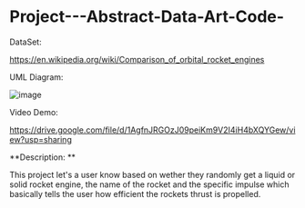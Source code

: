 # Project---Abstract-Data-Art-Code-

DataSet:

https://en.wikipedia.org/wiki/Comparison_of_orbital_rocket_engines

UML Diagram:

![image](https://github.com/user-attachments/assets/c1613c75-4c30-46cb-99aa-29acbc124c6d)

Video Demo:

https://drive.google.com/file/d/1AgfnJRGOzJ09peiKm9V2I4iH4bXQYGew/view?usp=sharing

**Description: **

This project let's a user know based on wether they randomly get a liquid or solid rocket engine, the name of the rocket and the specific impulse which basically tells the user how efficient the rockets thrust is propelled. 

